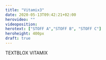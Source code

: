 ```yaml
---
title: "Vitamix3"
date: 2020-05-13T09:42:21+02:00
herovideo: ""
videoposition:
herotext: ["STOFF A","STOFF B", "STOFF C"]
heroheight: 400px
draft: true
---
```

TEXTBLOX VITAMIX

